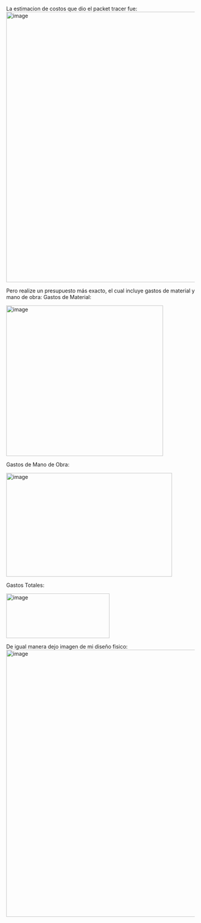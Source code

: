 La estimacion de costos que dio el packet tracer fue: 
<img width="1360" height="722" alt="image" src="https://github.com/user-attachments/assets/f31d53fb-beaf-4403-8a6f-a72d79404787" />

Pero realize un presupuesto más exacto, el cual incluye gastos de material y mano de obra:
Gastos de Material:

<img width="419" height="402" alt="image" src="https://github.com/user-attachments/assets/6a98dd18-a93c-4b04-a059-587bbb8618bd" />


Gastos de Mano de Obra:

<img width="443" height="277" alt="image" src="https://github.com/user-attachments/assets/7a0d56fe-fa62-4a16-a4f7-34b7a1e96cdb" />


Gastos Totales:

<img width="276" height="119" alt="image" src="https://github.com/user-attachments/assets/3a5757f4-25f2-42df-8c60-de58896cccd2" />


De igual manera dejo imagen de mi diseño fisico:
<img width="1365" height="713" alt="image" src="https://github.com/user-attachments/assets/96b86a31-ec62-4131-ab82-31d947fb5e08" />

